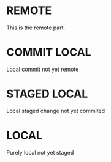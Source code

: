 # REMOTE
This is the remote part.

# COMMIT LOCAL
Local commit not yet remote

# STAGED LOCAL
Local staged change not yet commited

# LOCAL
Purely local not yet staged